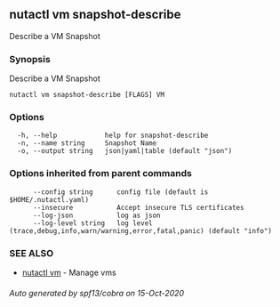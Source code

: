 ## nutactl vm snapshot-describe

Describe a VM Snapshot

### Synopsis

Describe a VM Snapshot

```
nutactl vm snapshot-describe [FLAGS] VM
```

### Options

```
  -h, --help            help for snapshot-describe
  -n, --name string     Snapshot Name
  -o, --output string   json|yaml|table (default "json")
```

### Options inherited from parent commands

```
      --config string      config file (default is $HOME/.nutactl.yaml)
      --insecure           Accept insecure TLS certificates
      --log-json           log as json
      --log-level string   log level (trace,debug,info,warn/warning,error,fatal,panic) (default "info")
```

### SEE ALSO

* [nutactl vm](nutactl_vm.md)	 - Manage vms

###### Auto generated by spf13/cobra on 15-Oct-2020
